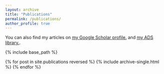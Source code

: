 ```yaml
---
layout: archive
title: "Publications"
permalink: /publications/
author_profile: true
---
```


<!-- {% if author.googlescholar %} -->
<!-- {% endif %} -->
You can also find my articles on <u><a href="{{author.googlescholar}}">my Google Scholar profile</a>.</u> and <u><a href="{{author.ads}}">my ADS library</a>.</u>.

{% include base_path %}

{% for post in site.publications reversed %}
  {% include archive-single.html %}
{% endfor %}
